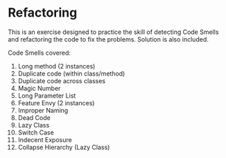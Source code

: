 # Refactoring
This is an exercise designed to practice the skill of detecting 
Code Smells and refactoring the code to fix the problems. 
Solution is also included.

Code Smells covered:
1. Long method (2 instances)
2. Duplicate code (within class/method)
3. Duplicate code across classes
4. Magic Number
5. Long Parameter List
6. Feature Envy (2 instances)
7. Improper Naming
8. Dead Code
9. Lazy Class
10. Switch Case
11. Indecent Exposure
12. Collapse Hierarchy (Lazy Class)
